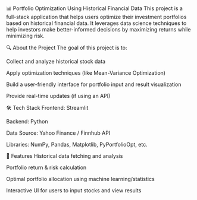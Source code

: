 📊 Portfolio Optimization Using Historical Financial Data
This project is a full-stack application that helps users optimize their investment portfolios based on historical financial data. It leverages data science techniques to help investors make better-informed decisions by maximizing returns while minimizing risk.

🔍 About the Project
The goal of this project is to:

Collect and analyze historical stock data

Apply optimization techniques (like Mean-Variance Optimization)

Build a user-friendly interface for portfolio input and result visualization

Provide real-time updates (if using an API)

🛠️ Tech Stack
Frontend: Streamlit

Backend: Python

Data Source: Yahoo Finance / Finnhub API

Libraries: NumPy, Pandas, Matplotlib, PyPortfolioOpt, etc.

🚀 Features
Historical data fetching and analysis

Portfolio return & risk calculation

Optimal portfolio allocation using machine learning/statistics

Interactive UI for users to input stocks and view results
